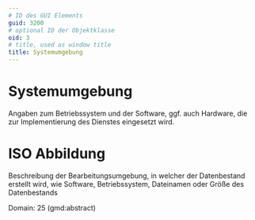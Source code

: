 ```yaml
---
# ID des GUI Elements
guid: 3200
# optional ID der Objektklasse
oid: 3
# title, used as window title
title: Systemumgebung
---
```


# Systemumgebung

Angaben zum Betriebssystem und der Software, ggf. auch Hardware, die zur Implementierung des Dienstes eingesetzt wird.


# ISO Abbildung

Beschreibung der Bearbeitungsumgebung, in welcher der Datenbestand erstellt wird, wie Software, Betriebssystem, Dateinamen  oder Größe des Datenbestands

Domain: 25 (gmd:abstract)
